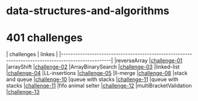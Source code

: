 # data-structures-and-algorithms

# 401 challenges

|                   challenges             |                      linkes                            |
|---------------------------------------------------------------------------------------------------|
|reverseArray       |[challenge-01](https://github.com/raghadalquran/data-structures-and-algorithms-401/pull/2)
|arrayShift         |[challenge-02](https://github.com/401-advanced-javascript-raghad/data-structures-and-algorithms/pull/3)
|ArrayBinarySearch  |[challenge-03](https://github.com/401-advanced-javascript-raghad/data-structures-and-algorithms/pull/3)
|linked-list        |[challenge-04](https://github.com/401-advanced-javascript-raghad/data-structures-and-algorithms/pull/5)
|LL-insertions      |[challenge-05](https://github.com/401-advanced-javascript-raghad/data-structures-and-algorithms/pull/6)
|ll-merge           |[challenge-08](https://github.com/401-advanced-javascript-raghad/data-structures-and-algorithms/pull/8)
|stack and queue    |[challenge-10](https://github.com/401-advanced-javascript-raghad/data-structures-and-algorithms/pull/10)
|queue with stacks  |[challenge-11](https://github.com/401-advanced-javascript-raghad/data-structures-and-algorithms/pull/12)
|queue with stacks  |[challenge-11](https://github.com/401-advanced-javascript-raghad/data-structures-and-algorithms/pull/12)
|fifo animal selter  |[challenge-12](https://github.com/401-advanced-javascript-raghad/data-structures-and-algorithms/pull/13)
|multiBracketValidation  |[challenge-13](https://github.com/401-advanced-javascript-raghad/data-structures-and-algorithms/pull/14)



